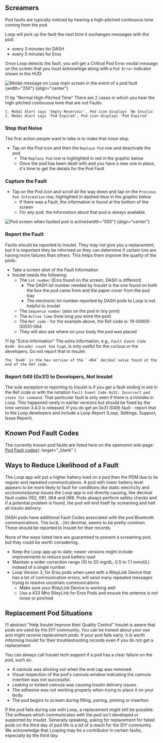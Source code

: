 ## Screamers

Pod faults are typically noticed by hearing a high-pitched continuous tone coming from the pod.

Loop will pick up the fault the next time it exchanges messages with the pod:

* every 3 minutes for DASH
* every 5 minutes for Eros

Once Loop detects the fault, you will get a Critical Pod Error modal message on the screen that you must acknowlege along with a `Pod Error` indicator shown in the HUD:

![Modal message on Loop main screen in the event of a pod fault](img/pod-hud-fault.png){width="250"}
{align="center"}

!!! tip "Normal High-Pitched Tone"
    There are 2 cases in which you hear the high-pitched continuous tone that are not Faults.

    1. Modal Alert says `Empty Reservoir`, Pod icon displays `No Insulin`
    2. Modal Alert says `Pod Expired`, Pod icon displays `Pod Expired`

### Stop that Noise

The first action people want to take is to make that noise stop. 

* Tap on the Pod icon and then the `Replace Pod` row and deactivate the pod
    * The `Replace Pod` row is highlighted in red in the graphic below
    * Once the pod has been dealt with and you have a new one in place, it's time to get the details for the Pod Fault

### Capture the Fault

* Tap on the Pod icon and scroll all the way down and tap on the `Previous Pod Information` row, highlighted in dashed-blue in the graphic below
    * If there was a Fault, the information is found at the bottom of the screen
    * For any pod, the information about that pod is always available

![Pod screen when faulted pod is active](img/pod-fault-deactivate.svg){width="500"}
{align="center"}

### Report the Fault

Faults should be reported to Insulet. They may not give you a replacement, but it is important they be informed so they can determine if certain lots are having more failures than others. This helps them improve the quality of the pods.

* Take a screen shot of the Fault Information
* Insulet needs the following:
    * The `Lot number` (Eros found on the screen, DASH is different)
        * The DASH lot number needed by Insulet is the one found on both the box the pod came from and the paper cover from the pod tray
        * The electronic lot number reported by DASH pods to Loop is not helpful to Insulet
    * The `Sequence number` (also on the pod in tiny print)
    * The `Active time` (how long you wore the pod)
    * The `Ref code` - for the example above, the Ref code is: 19-00805-00551-064
    * They will also ask where on your body the pod was placed

!!! tip "Extra Information"
    The extra information, e.g., `Fault Event Code 0x40: Encoder count too high`, is only useful for the curious or the developers. Do not report that to Insulet.

    The `0x40` is the hex version of the `-064` decimal value found at the end of the Ref code.

### Report 049 (0x31) to Developers, Not Insulet

The sole exception to reporting to Insulet is if you get a fault ending in `049` in the Ref code or with the notation `Fault Event Code 0x31: Incorrect pod state for command`. That particular fault is only seen if there is a mistake in Loop. This happened rarely in earlier versions but should be fixed by the time version 3.4.0 is released. If you do get an 0x31 (049) fault - report that to the Loop developers and include a Loop Report (Loop, Settings, Support, Issue Report).

## Known Pod Fault Codes

The currently known pod faults are listed here on the openomni wiki page: [Pod Fault codes](https://github.com/openaps/openomni/wiki/Fault-event-codes){: target="_blank" }

## Ways to Reduce Likelihood of a Fault

The *Loop* app will put a higher battery load on a pod than the PDM due to its regular and repeated communications. A pod with lower battery level appears to be more likely to fault for conditions like static electricity and occlusions/pump issues the *Loop* app is not directly causing, like decimal fault codes 052, 061, 064 and 066. Pods always perform safety checks and if a potential problem is found, the pod will end itself by screaming and halt all insulin delivery.

DASH pods have additional Fault Codes associated with the pod Bluetooth communications. The `0xCB`, `-203` decimal, seems to be pretty common. These should be reported to Insulet for their records.

None of the ways listed here are guaranteed to prevent a screaming pod, but they could be worth considering.

* Keep the Loop app up to date; newer versions might include improvements to reduce pod battery load
* Maintain a wider correction range (10 to 20 mg/dL; 0.5 to 1.1 mmol/L) instead of a single number
* Loop Version 3, for Eros pods when used with a RileyLink Device that has a lot of communication errors, will send many repeated messages trying to resolve uncertain communications
    * Make sure your RileyLink Device is working well
    * Use a 433 Mhz RileyLink for Eros Pods and ensure the antenna is not loose or pinched

## Replacement Pod Situations

!!! abstract "Help Insulet Improve their Quality Control"
    Insulet is aware that pods are used by the DIY community. You can be honest about your use and might receive replacement pods. If your pod fails early, it is worth informing Insulet for their troubleshooting records even if you do not get a replacement.

You can always call Insulet tech support if a pod has a clear failure on the pod, such as:

* A cannula was sticking out when the end cap was removed.
* Visual inspection of the pod's cannula window indicating the cannula insertion was not successful.
* Leaking or kinked cannula was causing insulin delivery issues.
* The adhesive was not working properly when trying to place it on your body.
* The pod begins to scream during filling, pairing, priming or insertion

If the pod fails during use with Loop, a replacement might still be possible. The software which communicates with the pod isn't developed or supported by Insulet. Generally speaking, asking for replacement for failed pods on the third day of pod life is a bit of a reach for the DIY community. We acknowledge that Looping may be a contributor in certain faults, especially by the third day.
